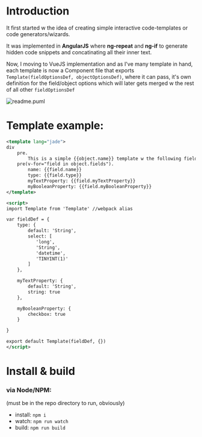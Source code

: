 # Introduction

It first started w the idea of creating simple interactive code-templates or code generators/wizards.

It was implemented in **AngularJS** where **ng-repeat** and **ng-if** to generate hidden code snippets and concatinating all their inner text.

Now, I moving to VueJS implementation and as I've many template in hand, each template is now a Component file that exports `Template(fieldOptionsDef, objectOptionsDef)`, where it can pass, it's own definition for the field/object options which will later gets merged w the rest of all other `fieldOptionsDef`

![readme.puml](http://www.plantuml.com/plantuml/png/06zS00CIAQxv2DqSVpTM0QTbFpptLMb1jRK6GHXqF1phIHQutlEJohI4UfHJr2Vk_Rn0aSQuOf-ku7-YYv6IW6CZU7U0hyPm-NEgDmFrVb_tR4k_zC_P2g5J8tCH3PATREcnHwG-CVdjxT2L7DmyoWYJ2r_ht3G00)

# Template example:

```xml
<template lang="jade">
div
	pre.
		This is a simple {{object.name}} template w the following fields:
	pre(v-for="field in object.fields").
		name: {{field.name}}
		type: {{field.type}}
		myTextProperty: {{field.myTextProperty}}
		myBooleanProperty: {{field.myBooleanProperty}}
</template>

<script>
import Template from 'Template' //webpack alias

var fieldDef = {
	type: {
		default: 'String',
		select: [
           'long',
           'String',
           'datetime',
           'TINYINT(1)'
		]
	},

	myTextProperty: {
		default: 'String',
		string: true
	},

	myBooleanProperty: {
		checkbox: true
	}

}

export default Template(fieldDef, {})
</script>
```

# Install & build

### via Node/NPM:
(must be in the repo directory to run, obviously)
+ install: `npm i`
+ watch: `npm run watch`
+ build: `npm run build`
